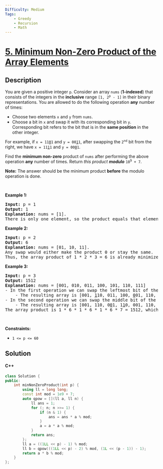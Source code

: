 ```yaml
---
Difficulty: Medium
Tags:
    - Greedy
    - Recursion
    - Math
---
```


<!-- problem:start -->

# [5. Minimum Non-Zero Product of the Array Elements](https://leetcode.com/problems/minimum-non-zero-product-of-the-array-elements)


## Description

<!-- description:start -->

<p>You are given a positive integer <code>p</code>. Consider an array <code>nums</code> (<strong>1-indexed</strong>) that consists of the integers in the <strong>inclusive</strong> range <code>[1, 2<sup>p</sup> - 1]</code> in their binary representations. You are allowed to do the following operation <strong>any</strong> number of times:</p>

<ul>
	<li>Choose two elements <code>x</code> and <code>y</code> from <code>nums</code>.</li>
	<li>Choose a bit in <code>x</code> and swap it with its corresponding bit in <code>y</code>. Corresponding bit refers to the bit that is in the <strong>same position</strong> in the other integer.</li>
</ul>

<p>For example, if <code>x = 11<u>0</u>1</code> and <code>y = 00<u>1</u>1</code>, after swapping the <code>2<sup>nd</sup></code> bit from the right, we have <code>x = 11<u>1</u>1</code> and <code>y = 00<u>0</u>1</code>.</p>

<p>Find the <strong>minimum non-zero</strong> product of <code>nums</code> after performing the above operation <strong>any</strong> number of times. Return <em>this product</em><em> <strong>modulo</strong> </em><code>10<sup>9</sup> + 7</code>.</p>

<p><strong>Note:</strong> The answer should be the minimum product <strong>before</strong> the modulo operation is done.</p>

<p>&nbsp;</p>
<p><strong class="example">Example 1:</strong></p>

<pre>
<strong>Input:</strong> p = 1
<strong>Output:</strong> 1
<strong>Explanation:</strong> nums = [1].
There is only one element, so the product equals that element.
</pre>

<p><strong class="example">Example 2:</strong></p>

<pre>
<strong>Input:</strong> p = 2
<strong>Output:</strong> 6
<strong>Explanation:</strong> nums = [01, 10, 11].
Any swap would either make the product 0 or stay the same.
Thus, the array product of 1 * 2 * 3 = 6 is already minimized.
</pre>

<p><strong class="example">Example 3:</strong></p>

<pre>
<strong>Input:</strong> p = 3
<strong>Output:</strong> 1512
<strong>Explanation:</strong> nums = [001, 010, 011, 100, 101, 110, 111]
- In the first operation we can swap the leftmost bit of the second and fifth elements.
    - The resulting array is [001, <u>1</u>10, 011, 100, <u>0</u>01, 110, 111].
- In the second operation we can swap the middle bit of the third and fourth elements.
    - The resulting array is [001, 110, 0<u>0</u>1, 1<u>1</u>0, 001, 110, 111].
The array product is 1 * 6 * 1 * 6 * 1 * 6 * 7 = 1512, which is the minimum possible product.
</pre>

<p>&nbsp;</p>
<p><strong>Constraints:</strong></p>

<ul>
	<li><code>1 &lt;= p &lt;= 60</code></li>
</ul>

<!-- description:end -->

## Solution
<!-- solution:start -->

<!-- tabs:start -->





#### C++

```cpp
class Solution {
public:
    int minNonZeroProduct(int p) {
        using ll = long long;
        const int mod = 1e9 + 7;
        auto qpow = [](ll a, ll n) {
            ll ans = 1;
            for (; n; n >>= 1) {
                if (n & 1) {
                    ans = ans * a % mod;
                }
                a = a * a % mod;
            }
            return ans;
        };
        ll a = ((1LL << p) - 1) % mod;
        ll b = qpow(((1LL << p) - 2) % mod, (1L << (p - 1)) - 1);
        return a * b % mod;
    }
};
```



<!-- tabs:end -->

<!-- solution:end -->

<!-- problem:end -->
